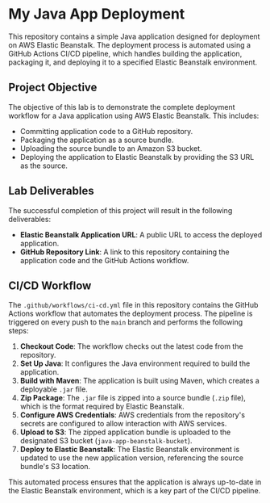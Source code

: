 # My Java App Deployment

This repository contains a simple Java application designed for deployment on AWS Elastic Beanstalk. The deployment process is automated using a GitHub Actions CI/CD pipeline, which handles building the application, packaging it, and deploying it to a specified Elastic Beanstalk environment.

## Project Objective

The objective of this lab is to demonstrate the complete deployment workflow for a Java application using AWS Elastic Beanstalk. This includes:
* Committing application code to a GitHub repository.
* Packaging the application as a source bundle.
* Uploading the source bundle to an Amazon S3 bucket.
* Deploying the application to Elastic Beanstalk by providing the S3 URL as the source.

## Lab Deliverables

The successful completion of this project will result in the following deliverables:

* **Elastic Beanstalk Application URL**: A public URL to access the deployed application.
* **GitHub Repository Link**: A link to this repository containing the application code and the GitHub Actions workflow.

## CI/CD Workflow

The `.github/workflows/ci-cd.yml` file in this repository contains the GitHub Actions workflow that automates the deployment process. The pipeline is triggered on every push to the `main` branch and performs the following steps:

1.  **Checkout Code**: The workflow checks out the latest code from the repository.
2.  **Set Up Java**: It configures the Java environment required to build the application.
3.  **Build with Maven**: The application is built using Maven, which creates a deployable `.jar` file.
4.  **Zip Package**: The `.jar` file is zipped into a source bundle (`.zip` file), which is the format required by Elastic Beanstalk.
5.  **Configure AWS Credentials**: AWS credentials from the repository's secrets are configured to allow interaction with AWS services.
6.  **Upload to S3**: The zipped application bundle is uploaded to the designated S3 bucket (`java-app-beanstalk-bucket`).
7.  **Deploy to Elastic Beanstalk**: The Elastic Beanstalk environment is updated to use the new application version, referencing the source bundle's S3 location.

This automated process ensures that the application is always up-to-date in the Elastic Beanstalk environment, which is a key part of the CI/CD pipeline.